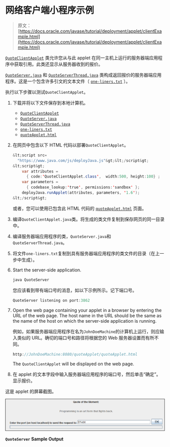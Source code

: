 # 网络客户端小程序示例

> 原文： [https://docs.oracle.com/javase/tutorial/deployment/applet/clientExample.html](https://docs.oracle.com/javase/tutorial/deployment/applet/clientExample.html)

[`QuoteClientApplet`](examples/QuoteClientApplet.java) 类允许您从与此 applet 在同一主机上运行的服务器端应用程序中获取引用。此类还显示从服务器收到的报价。

[`QuoteServer.java`](examples/QuoteServer.java) 和 [`QuoteServerThread.java`](examples/QuoteServerThread.java) 类构成返回报价的服务器端应用程序。这是一个包含许多引文的文本文件（ [`one-liners.txt`](examples/one-liners.txt) ）。

执行以下步骤以测试`QuoteClientApplet`。

1.  下载并将以下文件保存到本地计算机。
    *   [`QuoteClientApplet`](examples/QuoteClientApplet.java)
    *   [`QuoteServer.java`](examples/QuoteServer.java)
    *   [`QuoteServerThread.java`](examples/QuoteServerThread.java)
    *   [`one-liners.txt`](examples/one-liners.txt)
    *   [`quoteApplet.html`](examples/quoteApplet.html)
2.  在网页中包含以下 HTML 代码以部署`QuoteClientApplet`。

    ```java
    &lt;script src=
      "https://www.java.com/js/deployJava.js"&gt;&lt;/script&gt;
    &lt;script&gt; 
        var attributes =
          { code:'QuoteClientApplet.class',  width:500, height:100} ; 
        var parameters =
          { codebase_lookup:'true', permissions:'sandbox' };
        deployJava.runApplet(attributes, parameters, '1.6'); 
    &lt;/script&gt;

    ```

    或者，您可以使用已包含此 HTML 代码的 [`quoteApplet.html`](examples/quoteApplet.html) 页面。
3.  编译`QuoteClientApplet.java`类。将生成的类文件复制到保存网页的同一目录中。
4.  编译服务器端应用程序的类，`QuoteServer.java`和`QuoteServerThread.java`。
5.  将文件`one-liners.txt`复制到具有服务器端应用程序的类文件的目录（在上一步中生成）。
6.  Start the server-side application.

    ```java
    java QuoteServer

    ```

    您应该看到带有端口号的消息，如以下示例所示。记下端口号。

    ```java
    QuoteServer listening on port:3862

    ```

7.  Open the web page containing your applet in a browser by entering the URL of the web page. The host name in the URL should be the same as the name of the host on which the server-side application is running.

    例如，如果服务器端应用程序在名为`JohnDoeMachine`的计算机上运行，​​则应输入类似的 URL。确切的端口号和路径将根据您的 Web 服务器设置而有所不同。

    ```java
    http://JohnDoeMachine:8080/quoteApplet/quoteApplet.html

    ```

    The `QuoteClientApplet` will be displayed on the web page.
8.  在 applet 的文本字段中输入服务器端应用程序的端口号，然后单击“确定”。显示报价。

这是 applet 的屏幕截图。

![QuoteServer Sample Output](img/6b8419ac8920a910e066a7461669c705.jpg)

**`QuoteServer` Sample Output**

